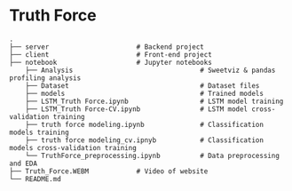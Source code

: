 Truth Force
============================

    .
    ├── server                      # Backend project
    ├── client                      # Front-end project
    ├── notebook                    # Jupyter notebooks
        ├── Analysis                                # Sweetviz & pandas profiling analysis
        ├── Dataset                                 # Dataset files
        ├── models                                  # Trained models
        ├── LSTM_Truth Force.ipynb                  # LSTM model training
        ├── LSTM_Truth Force-CV.ipynb               # LSTM model cross-validation training
        ├── truth force modeling.ipynb              # Classification models training
        ├── truth force modeling_cv.ipnyb           # Classification models cross-validation training
        └── TruthForce_preprocessing.ipynb          # Data preprocessing and EDA
    ├── Truth_Force.WEBM            # Video of website
    └── README.md
